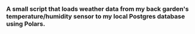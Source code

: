 ### A small script that loads weather data from my back garden's temperature/humidity sensor to my local Postgres database using Polars.
